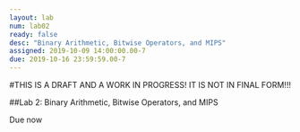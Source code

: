 ```yaml
---
layout: lab
num: lab02
ready: false
desc: "Binary Arithmetic, Bitwise Operators, and MIPS"
assigned: 2019-10-09 14:00:00.00-7
due: 2019-10-16 23:59:59.00-7
---
```



#THIS IS A DRAFT AND A WORK IN PROGRESS! IT IS NOT IN FINAL FORM!!!

##Lab 2: Binary Arithmetic, Bitwise Operators, and MIPS

Due now

